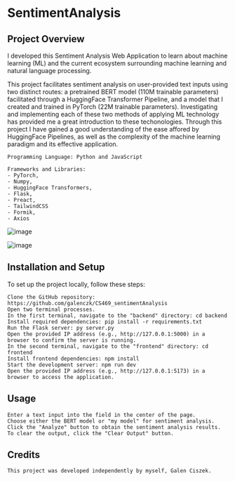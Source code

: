 # SentimentAnalysis

## Project Overview

I developed this Sentiment Analysis Web Application to learn about machine learning (ML) and the current ecosystem surrounding machine learning and natural language processing. 

This project facilitates sentiment analysis on user-provided text inputs using two distinct routes: a pretrained BERT model (110M trainable parameters) facilitated through a HuggingFace Transformer Pipeline, and a model that I created and trained in PyTorch (22M trainable parameters). 
Investigating and implementing each of these two methods of applying ML technology has provided me a great introduction to these techonologies. Through this project I have gained a good understanding of the ease affored by HuggingFace Pipelines, as well as the complexity of the machine
learning paradigm and its effective application.

    Programming Language: Python and JavaScript
    
    Frameworks and Libraries: 
    - PyTorch, 
    - Numpy, 
    - HuggingFace Transformers, 
    - Flask, 
    - Preact, 
    - TailwindCSS
    - Formik, 
    - Axios

![image](https://github.com/galenczk/SentimentAnalysis/assets/73518586/57f2d7e4-f12d-41a8-a60d-4b29830a7c27)

![image](https://github.com/galenczk/SentimentAnalysis/assets/73518586/2489edca-86d9-4969-9e1c-59196d68ee63)


## Installation and Setup

To set up the project locally, follow these steps:

    Clone the GitHub repository: https://github.com/galenczk/CS469_sentimentAnalysis
    Open two terminal processes.
    In the first terminal, navigate to the "backend" directory: cd backend
    Install required dependencies: pip install -r requirements.txt
    Run the Flask server: py server.py
    Open the provided IP address (e.g., http://127.0.0.1:5000) in a browser to confirm the server is running.
    In the second terminal, navigate to the "frontend" directory: cd frontend
    Install frontend dependencies: npm install
    Start the development server: npm run dev
    Open the provided IP address (e.g., http://127.0.0.1:5173) in a browser to access the application.

## Usage

    Enter a text input into the field in the center of the page.
    Choose either the BERT model or "my model" for sentiment analysis.
    Click the "Analyze" button to obtain the sentiment analysis results.
    To clear the output, click the "Clear Output" button.

## Credits

    This project was developed independently by myself, Galen Ciszek.
